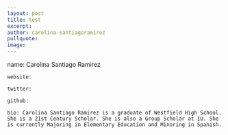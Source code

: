 ```yaml
---
layout: post
title: test
excerpt: 
author: carolina-santiagoramirez
pullquote:
image:
---
```


name: Carolina Santiago Ramirez

    website:

    twitter:

    github:

    bio: Carolina Santiago Ramirez is a graduate of Westfield High School. She is a 21st Century Scholar. She is also a Group Scholar at IU. She is currently Majoring in Elementary Education and Minoring in Spanish.
  
